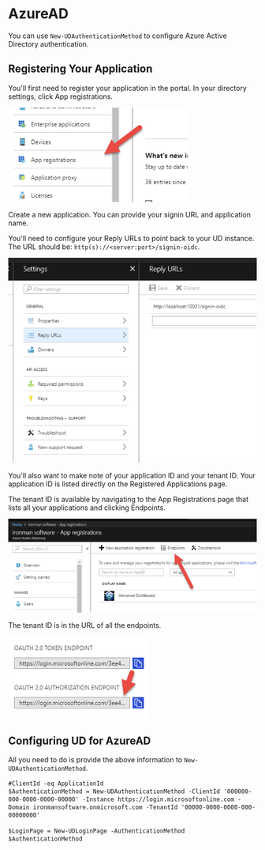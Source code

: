 # AzureAD

You can use `New-UDAuthenticationMethod` to configure Azure Active Directory authentication.

## Registering Your Application

You'll first need to register your application in the portal. In your directory settings, click App registrations.

![](../../.gitbook/assets/azuread-app-registrations.png)

Create a new application. You can provide your signin URL and application name.

You'll need to configure your Reply URLs to point back to your UD instance. The URL should be: `http(s)://<server:port>/signin-oidc`.

![](../../.gitbook/assets/azuread-reply-url.png)

You'll also want to make note of your application ID and your tenant ID. Your application ID is listed directly on the Registered Applications page.

The tenant ID is available by navigating to the App Registrations page that lists all your applications and clicking Endpoints.

![](../../.gitbook/assets/azuread-endpoints.png)

The tenant ID is in the URL of all the endpoints.

![](../../.gitbook/assets/azuread-tenant-id.png)

## Configuring UD for AzureAD

All you need to do is provide the above information to `New-UDAuthenticationMethod`.

```text
#ClientId -eq ApplicationId
$AuthenticationMethod = New-UDAuthenticationMethod -ClientId '000000-000-0000-0000-00000' -Instance https://login.microsoftonline.com -Domain ironmansoftware.onmicrosoft.com -TenantId '00000-0000-0000-000-00000000'

$LoginPage = New-UDLoginPage -AuthenticationMethod $AuthenticationMethod
```

